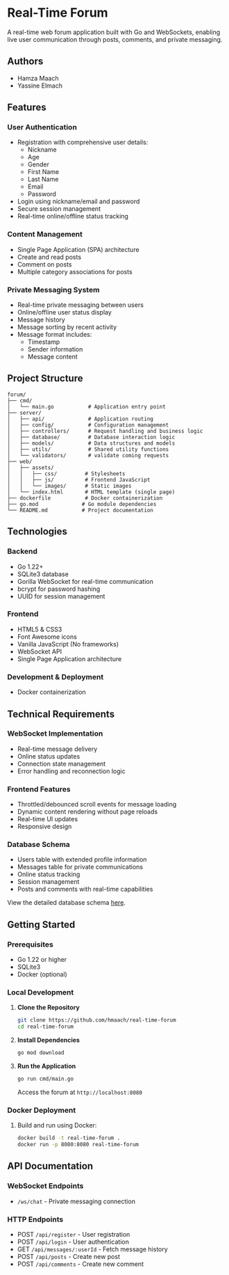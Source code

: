 # Real-Time Forum

A real-time web forum application built with Go and WebSockets, enabling live user communication through posts, comments, and private messaging.

## Authors

- Hamza Maach
- Yassine Elmach

## Features

### User Authentication
- Registration with comprehensive user details:
  - Nickname
  - Age
  - Gender
  - First Name
  - Last Name
  - Email
  - Password
- Login using nickname/email and password
- Secure session management
- Real-time online/offline status tracking

### Content Management
- Single Page Application (SPA) architecture
- Create and read posts
- Comment on posts
- Multiple category associations for posts

### Private Messaging System
- Real-time private messaging between users
- Online/offline user status display
- Message history
- Message sorting by recent activity
- Message format includes:
  - Timestamp
  - Sender information
  - Message content

## Project Structure

```
forum/
├── cmd/
│   └── main.go           # Application entry point
├── server/
│   ├── api/              # Application routing
│   ├── config/           # Configuration management
│   ├── controllers/      # Request handling and business logic
│   ├── database/         # Database interaction logic
│   ├── models/           # Data structures and models
│   ├── utils/            # Shared utility functions
│   └── validators/       # validate coming requests
├── web/ 
│   ├── assets/
│   │   ├── css/         # Stylesheets
│   │   ├── js/          # Frontend JavaScript
│   │   └── images/      # Static images
│   └── index.html       # HTML template (single page)
├── dockerfile           # Docker containerization
├── go.mod              # Go module dependencies
└── README.md           # Project documentation
```

## Technologies

### Backend
- Go 1.22+
- SQLite3 database
- Gorilla WebSocket for real-time communication
- bcrypt for password hashing
- UUID for session management

### Frontend
- HTML5 & CSS3
- Font Awesome icons
- Vanilla JavaScript (No frameworks)
- WebSocket API
- Single Page Application architecture

### Development & Deployment
- Docker containerization

## Technical Requirements

### WebSocket Implementation
- Real-time message delivery
- Online status updates
- Connection state management
- Error handling and reconnection logic

### Frontend Features
- Throttled/debounced scroll events for message loading
- Dynamic content rendering without page reloads
- Real-time UI updates
- Responsive design

### Database Schema
- Users table with extended profile information
- Messages table for private communications
- Online status tracking
- Session management
- Posts and comments with real-time capabilities

View the detailed database schema [here](https://drawsql.app/teams/zone-01/diagrams/real-time-forum).

## Getting Started

### Prerequisites
- Go 1.22 or higher
- SQLite3
- Docker (optional)

### Local Development

1. **Clone the Repository**
   ```bash
   git clone https://github.com/hmaach/real-time-forum
   cd real-time-forum
   ```

2. **Install Dependencies**
   ```bash
   go mod download
   ```

3. **Run the Application**
   ```bash
   go run cmd/main.go
   ```
   
   Access the forum at `http://localhost:8080`

### Docker Deployment

1. Build and run using Docker:
   ```bash
   docker build -t real-time-forum .
   docker run -p 8080:8080 real-time-forum
   ```

## API Documentation

### WebSocket Endpoints
- `/ws/chat` - Private messaging connection

### HTTP Endpoints
- POST `/api/register` - User registration
- POST `/api/login` - User authentication
- GET `/api/messages/:userId` - Fetch message history
- POST `/api/posts` - Create new post
- POST `/api/comments` - Create new comment
